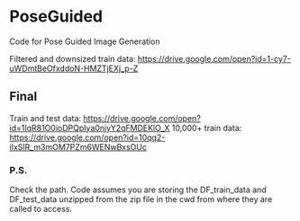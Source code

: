 # PoseGuided
Code for Pose Guided Image Generation

Filtered and downsized train data: https://drive.google.com/open?id=1-cy7-uWDmtBeOfxddoN-HMZTjEXj_p-Z

## Final
Train and test data: https://drive.google.com/open?id=1IqR81O0ioDPQpIya0njyY2qFMDEKlO_X
10,000+ train data: https://drive.google.com/open?id=10qq2-iIxSlR_m3mOM7PZm6WENwBxsOUc

### P.S.
Check the path. Code assumes you are storing the DF_train_data and DF_test_data unzipped from the zip file in the cwd from where they are called to access.
